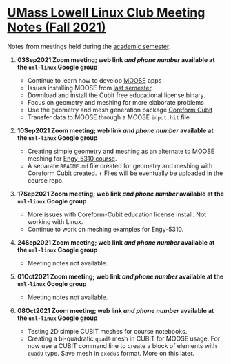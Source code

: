 # [UMass Lowell Linux Club Meeting Notes (Fall 2021)](https://www.uml.edu/myuml/Submissions/2021/2021-09-03-12-39-30-UML-Linux-Club-Fall-meetings.aspx)
Notes from meetings held during the [academic semester](https://www.uml.edu/myuml/Submissions/2021/2021-09-03-12-39-30-UML-Linux-Club-Fall-meetings.aspx).

  1. **03Sep2021 Zoom meeting; web link *and phone number* available at the `uml-linux` Google group**
     + Continue to learn how to develop [MOOSE](https://mooseframework.inl.gov/) apps
     + Issues installing MOOSE from [last semester](https://github.com/UML-Linux-Club/moose-info).
      - Download and install the Cubit free educational license binary.
     + Focus on geometry and meshing for more elaborate problems
     + Use the geometry and mesh generation package [Coreform Cubit](https://coreform.com/products/coreform-cubit/) 
     + Transfer data to MOOSE through a MOOSE `input.hit` file

  2. **10Sep2021 Zoom meeting; web link *and phone number* available at the `uml-linux` Google group**
     + Creating simple geometry and meshing as an alternate to MOOSE meshing for [Engy-5310 course](https://github.com/dpploy/engy-5310).
     + A separate `README.md` file created for geometry and meshing with Coreform Cubit created.
    + Files will be eventually be uploaded in the course repo.

  3. **17Sep2021 Zoom meeting; web link *and phone number* available at the `uml-linux` Google group**
     + More issues with Coreform-Cubit education license install. Not working with Linux.
     + Continue to work on meshing examples for Engy-5310.

  3. **24Sep2021 Zoom meeting; web link *and phone number* available at the `uml-linux` Google group**
     + Meeting notes not available.

  3. **01Oct2021 Zoom meeting; web link *and phone number* available at the `uml-linux` Google group**
     + Meeting notes not available.

  3. **08Oct2021 Zoom meeting; web link *and phone number* available at the `uml-linux` Google group**
     + Testing 2D simple CUBIT meshes for course notebooks.
     + Creating a bi-quadratic `quad9` mesh in CUBIT for MOOSE usage. For now use a CUBIT command line to create a block of elements with `quad9` type. Save mesh in `exodus` format. More on this later.
